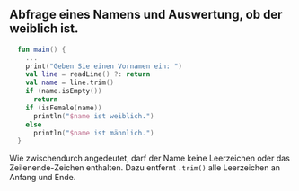 
## Abfrage eines Namens und Auswertung, ob der weiblich ist.

```Kotlin
  fun main() {
    ...
    print("Geben Sie einen Vornamen ein: ")
    val line = readLine() ?: return
    val name = line.trim()
    if (name.isEmpty())
      return
    if (isFemale(name))
      println("$name ist weiblich.")
    else
      println("$name ist männlich.")
  }
```

Wie zwischendurch angedeutet, darf der Name keine Leerzeichen oder das Zeilenende-Zeichen enthalten.  Dazu entfernt `.trim()` alle Leerzeichen an Anfang und Ende.
